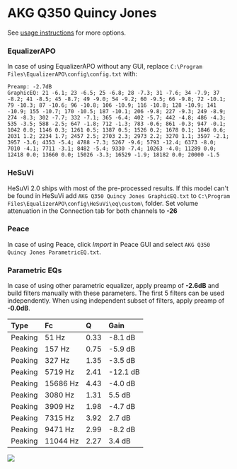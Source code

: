 # AKG Q350 Quincy Jones
See [usage instructions](https://github.com/jaakkopasanen/AutoEq#usage) for more options.

### EqualizerAPO
In case of using EqualizerAPO without any GUI, replace `C:\Program Files\EqualizerAPO\config\config.txt`
with:
```
Preamp: -2.7dB
GraphicEQ: 21 -6.1; 23 -6.5; 25 -6.8; 28 -7.3; 31 -7.6; 34 -7.9; 37 -8.2; 41 -8.5; 45 -8.7; 49 -9.0; 54 -9.2; 60 -9.5; 66 -9.8; 72 -10.1; 79 -10.3; 87 -10.6; 96 -10.8; 106 -10.9; 116 -10.8; 128 -10.9; 141 -10.9; 155 -10.7; 170 -10.5; 187 -10.1; 206 -9.8; 227 -9.3; 249 -8.9; 274 -8.3; 302 -7.7; 332 -7.1; 365 -6.4; 402 -5.7; 442 -4.8; 486 -4.3; 535 -3.5; 588 -2.5; 647 -1.8; 712 -1.3; 783 -0.6; 861 -0.3; 947 -0.1; 1042 0.0; 1146 0.3; 1261 0.5; 1387 0.5; 1526 0.2; 1678 0.1; 1846 0.6; 2031 1.2; 2234 1.7; 2457 2.5; 2703 2.3; 2973 2.2; 3270 1.1; 3597 -2.1; 3957 -3.6; 4353 -5.4; 4788 -7.3; 5267 -9.6; 5793 -12.4; 6373 -8.0; 7010 -4.1; 7711 -3.1; 8482 -5.4; 9330 -7.4; 10263 -4.0; 11289 0.0; 12418 0.0; 13660 0.0; 15026 -3.3; 16529 -1.9; 18182 0.0; 20000 -1.5
```

### HeSuVi
HeSuVi 2.0 ships with most of the pre-processed results. If this model can't be found in HeSuVi add
`AKG Q350 Quincy Jones GraphicEQ.txt` to `C:\Program Files\EqualizerAPO\config\HeSuVi\eq\custom\` folder.
Set volume attenuation in the Connection tab for both channels to **-26**

### Peace
In case of using Peace, click *Import* in Peace GUI and select `AKG Q350 Quincy Jones ParametricEQ.txt`.

### Parametric EQs
In case of using other parametric equalizer, apply preamp of **-2.6dB** and build filters manually
with these parameters. The first 5 filters can be used independently.
When using independent subset of filters, apply preamp of **-0.0dB**.

| Type    | Fc       |    Q | Gain     |
|:--------|:---------|:-----|:---------|
| Peaking | 51 Hz    | 0.33 | -8.1 dB  |
| Peaking | 157 Hz   | 0.75 | -5.9 dB  |
| Peaking | 327 Hz   | 1.35 | -3.5 dB  |
| Peaking | 5719 Hz  | 2.41 | -12.1 dB |
| Peaking | 15686 Hz | 4.43 | -4.0 dB  |
| Peaking | 3080 Hz  | 1.31 | 5.5 dB   |
| Peaking | 3909 Hz  | 1.98 | -4.7 dB  |
| Peaking | 7315 Hz  | 3.92 | 2.7 dB   |
| Peaking | 9471 Hz  | 2.99 | -8.2 dB  |
| Peaking | 11044 Hz | 2.27 | 3.4 dB   |

![](https://raw.githubusercontent.com/jaakkopasanen/AutoEq/master/results/innerfidelity/sbaf-serious/AKG%20Q350%20Quincy%20Jones/AKG%20Q350%20Quincy%20Jones.png)